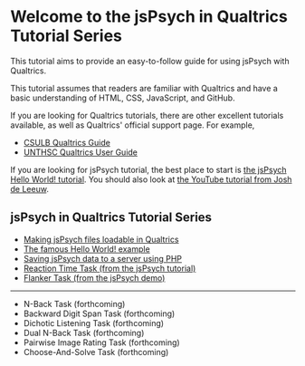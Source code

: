 # Welcome to the jsPsych in Qualtrics Tutorial Series

This tutorial aims to provide an easy-to-follow guide for using jsPsych with Qualtrics. 

This tutorial assumes that readers are familiar with Qualtrics and have a basic understanding of HTML, CSS, JavaScript, and GitHub.

If you are looking for Qualtrics tutorials, there are other excellent tutorials available, as well as Qualtrics' official support page. For example,

* [CSULB Qualtrics Guide](https://csulb.libguides.com/qualtrics/)
* [UNTHSC Qualtrics User Guide](https://www.unthsc.edu/center-for-innovative-learning/qualtrics-user-guide/)

If you are looking for jsPsych tutorial, the best place to start is [the jsPsych Hello World! tutorial](https://www.jspsych.org/tutorials/hello-world/). You should also look at [the YouTube tutorial from Josh de Leeuw](https://www.youtube.com/playlist?list=PLnfo1lBY1P2Mf_o6rV5wiqqn92Mw3UTGh).

## jsPsych in Qualtrics Tutorial Series

* [Making jsPsych files loadable in Qualtrics](github-pages.md)
* [The famous Hello World! example](hello-world.md)
* [Saving jsPsych data to a server using PHP](save-php.md)
* [Reaction Time Task (from the jsPsych tutorial)](rt-task.md)
* [Flanker Task (from the jsPsych demo)](flanker.md)

---

* N-Back Task (forthcoming)
* Backward Digit Span Task (forthcoming)
* Dichotic Listening Task (forthcoming)
* Dual N-Back Task (forthcoming)
* Pairwise Image Rating Task (forthcoming)
* Choose-And-Solve Task (forthcoming)

